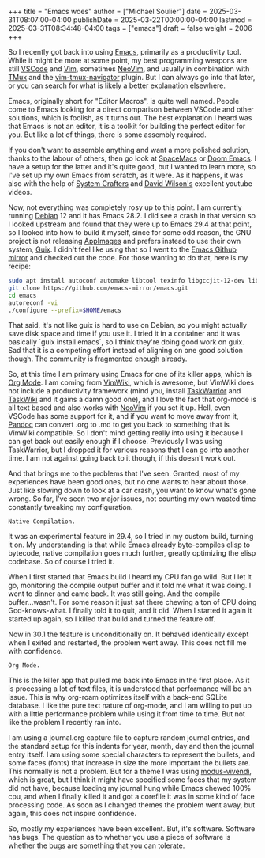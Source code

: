 +++
title = "Emacs woes"
author = ["Michael Soulier"]
date = 2025-03-31T08:07:00-04:00
publishDate = 2025-03-22T00:00:00-04:00
lastmod = 2025-03-31T08:34:48-04:00
tags = ["emacs"]
draft = false
weight = 2006
+++

So I recently got back into using [Emacs](https://www.gnu.org/software/emacs/), primarily as a productivity tool. While it might be more at some point, my best programming weapons are still [VSCode](https://code.visualstudio.com/) and [Vim](https://www.vim.org/), sometimes [NeoVim](https://neovim.io/), and usually in combination with [TMux](https://github.com/tmux/tmux/wiki) and the [vim-tmux-navigator](https://github.com/christoomey/vim-tmux-navigator) plugin. But I can always go into that later, or you can search for what is likely a better explanation elsewhere.

Emacs, originally short for "Editor Macros", is quite well named. People come to Emacs looking for a direct comparison between VSCode and other solutions, which is foolish, as it turns out. The best explanation I heard was that Emacs is not an editor, it is a toolkit for building the perfect editor for you. But like a lot of things, there is some assembly required.

If you don't want to assemble anything and want a more polished solution, thanks to the labour of others, then go look at [SpaceMacs](https://www.spacemacs.org/) or [Doom Emacs](https://github.com/doomemacs/doomemacs). I have a setup for the latter and it's quite good, but I wanted to learn more, so I've set up my own Emacs from scratch, as it were. As it happens, it was also with the help of [System Crafters](https://systemcrafters.net/) and [David Wilson's](https://daviwil.com/) excellent youtube videos.

Now, not everything was completely rosy up to this point. I am currently running [Debian](https://www.debian.org) 12 and it has Emacs 28.2. I did see a crash in that version so I looked upstream and found that they were up to Emacs 29.4 at that point, so I looked into how to build it myself, since for some odd reason, the GNU project is not releasing [AppImages](https://appimage.org/) and prefers instead to use their own system, [Guix](https://guix.gnu.org/). I didn't feel like using that so I went to the [Emacs Github mirror](https://github.com/emacs-mirror/emacs.git) and checked out the code. For those wanting to do that, here is my recipe:

```sh
sudo apt install autoconf automake libtool texinfo libgccjit-12-dev libgtk-4-dev libxaw7-dev libgnutls28-dev libgif-dev ripgrep libncurses-dev
git clone https://github.com/emacs-mirror/emacs.git
cd emacs
autoreconf -vi
./configure --prefix=$HOME/emacs
```

That said, it's not like guix is hard to use on Debian, so you might actually save disk space and time if you use it. I tried it in a container and it was basically \`guix install emacs\`, so I think they're doing good work on guix. Sad that it is a competing effort instead of aligning on one good solution though. The community is fragmented enough already.

So, at this time I am primary using Emacs for one of its killer apps, which is [Org Mode](https://orgmode.org/). I am coming from [VimWiki](https://vimwiki.github.io/), which is awesome, but VimWiki does not include a productivity framework (mind you, install [TaskWarrior](https://taskwarrior.org/) and [TaskWiki](https://github.com/tools-life/taskwiki) and it gains a damn good one), and I love the fact that org-mode is all text based and also works with [NeoVim](https://github.com/nvim-orgmode/orgmode) if you set it up. Hell, even VSCode has some support for it, and if you want to move away from it, [Pandoc](https://pandoc.org/installing.html) can convert .org to .md to get you back to something that is VimWiki compatible. So I don't mind getting really into using it because I can get back out easily enough if I choose. Previously I was using TaskWarrior, but I dropped it for various reasons that I can go into another time. I am not against going back to it though, if this doesn't work out.

And that brings me to the problems that I've seen. Granted, most of my experiences have been good ones, but no one wants to hear about those. Just like slowing down to look at a car crash, you want to know what's gone wrong. So far, I've seen two major issues, not counting my own wasted time constantly tweaking my configuration.

    Native Compilation.

It was an experimental feature in 29.4, so I tried in my custom build, turning it on. My understanding is that while Emacs already byte-compiles elisp to bytecode, native compilation goes much further, greatly optimizing the elisp codebase. So of course I tried it.

When I first started that Emacs build I heard my CPU fan go wild. But I let it go, monitoring the compile output buffer and it told me what it was doing. I went to dinner and came back. It was still going. And the compile buffer...wasn't. For some reason it just sat there chewing a ton of CPU doing God-knows-what. I finally told it to quit, and it did. When I started it again it started up again, so I killed that build and turned the feature off.

Now in 30.1 the feature is unconditionally on. It behaved identically except when I exited and restarted, the problem went away. This does not fill me with confidence.

    Org Mode.

This is the killer app that pulled me back into Emacs in the first place. As it is processing a lot of text files, it is understood that performance will be an issue. This is why org-roam optimizes itself with a back-end SQLite database. I like the pure text nature of org-mode, and I am willing to put up with a little performance problem while using it from time to time. But not like the problem I recently ran into.

I am using a journal.org capture file to capture random journal entries, and the standard setup for this indents for year, month, day and then the journal entry itself. I am using some special characters to represent the bullets, and some faces (fonts) that increase in size the more important the bullets are. This normally is not a problem. But for a theme I was using [modus-vivendi](https://github.com/protesilaos/modus-themes), which is great, but I think it might have specified some faces that my system did not have, because loading my journal hung while Emacs chewed 100% cpu, and when I finally killed it and got a corefile it was in some kind of face processing code. As soon as I changed themes the problem went away, but again, this does not inspire confidence.

So, mostly my experiences have been excellent. But, it's software. Software has bugs. The question as to whether you use a piece of software is whether the bugs are something that you can tolerate.

